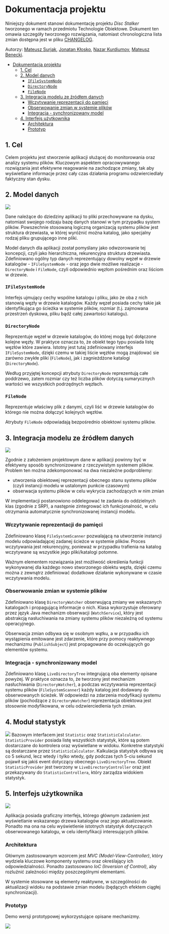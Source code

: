 # Dokumentacja projektu

Niniejszy dokument stanowi dokumentację projektu *Disc Stalker* tworzonego w ramach przedmiotu Technologie Obiektowe.
Dokument ten omawia szczegóły tworzonego rozwiązania, natomiast chronologiczna lista zmian
dostępna jest w pliku [CHANGELOG](../CHANGELOG.md).

Autorzy: [Mateusz Surjak](https://github.com/surjak), [Jonatan Kłosko](https://github.com/jonatanklosko), [Nazar Kurdiumov](https://github.com/nazkord), [Mateusz Benecki](https://github.com/beneckimateusz).

- [Dokumentacja projektu](#dokumentacja-projektu)
  - [1. Cel](#1-cel)
  - [2. Model danych](#2-model-danych)
    - [`IFileSystemNode`](#ifilesystemnode)
    - [`DirectoryNode`](#directorynode)
    - [`FileNode`](#filenode)
  - [3. Integracja modelu ze źródłem danych](#3-integracja-modelu-ze-źródłem-danych)
    - [Wczytywanie reprezentacji do pamięci](#wczytywanie-reprezentacji-do-pamięci)
    - [Obserwowanie zmian w systemie plików](#obserwowanie-zmian-w-systemie-plików)
    - [Integracja - synchronizowany model](#integracja---synchronizowany-model)
  - [4. Interfejs użytkownika](#4-interfejs-użytkownika)
    - [Architektura](#architektura)
    - [Prototyp](#prototyp)

## 1. Cel

Celem projektu jest stworzenie aplikacji służącej do monitorowania oraz analizy systemu plików.
Kluczowym aspektem opracowywanego rozwiązania jest efektywne reagowanie na zachodzące zmiany,
tak aby wyświetlane informacje przez cały czas działania programu odzwierciedlały faktyczny stan dysku.

## 2. Model danych

![](./img/model_uml.png)

Dane należące do dziedziny aplikacji to pliki przechowywane na dysku,
natomiast swojego rodzaju bazę danych stanowi w tym przypadku system plików.
Powszechnie stosowaną logiczną organizacją systemu plików jest struktura drzewiasta,
w której wyróżnić można katalog, jako specjalny rodzaj pliku grupującego inne pliki.

Model danych dla aplikacji został pomyślany jako odwzorowanie tej koncepcji,
czyli jako hierarchiczna, rekurencyjna struktura drzewiasta.
Zdefiniowano ogólny typ danych reprezentujący dowolny węzeł w drzewie katalogów - `IFileSystemNode` -
oraz jego dwie możliwe realizacje - `DirectoryNode` i `FileNode`, czyli odpowiednio
węzłom pośrednim oraz liściom w drzewie.

### `IFileSystemNode`

Interfejs ujmujący cechy wspólne katalogu i pliku, jako że oba z nich stanowią węzły
w drzewie katalogów. Każdy węzeł posiada cechy takie jak identyfikująca go ścieżka w systemie plików,
rozmiar (t.j. zajmowana przestrzeń dyskowa, pliku bądź całej zawartości katalogu).

### `DirectoryNode`

Reprezentuje węzeł w drzewie katalogów, do której mogą być dołączone kolejne węzły.
W praktyce oznacza to, że obiekt tego typu posiada listę węzłów które zawiera.
Istotny jest tutaj zdefiniowany interfejs `IFileSystemNode`, dzięki czemu
w takiej liście węzłów mogą znajdować sie zarówno zwykłe pliki (`FileNode`),
jak i zagnieżdżone katalogi (`DirectoryNode`).

Według przyjętej koncepcji atrybuty `DirectoryNode` reprezentują
całe poddrzewo, zatem rozmiar czy też liczba plików dotyczą sumarycznych
wartości we wszystkich podrzędnych węzłach.

### `FileNode`

Reprezentuje właściwy plik z danymi, czyli liść w drzewie katalogów
do którego nie można dołączyć kolejnych węzłów.

Atrybuty `FileNode` odpowiadają bezpośrednio obiektowi systemu plików.

## 3. Integracja modelu ze źródłem danych

![](./img/fs_uml.png)

Zgodnie z założeniem projektowym dane w aplikacji powinny być w efektywny sposób
synchronizowane z rzeczywistym systemem plików. Problem ten można zdekomponować
na dwa niezależne podproblemy:

* utworzenia obiektowej reprezentacji obecnego stanu systemu plików
  (czyli instancji modelu w ustalonym punkcie czasowym)
* obserwacja systemu plików w celu wykrycia zachodzących w nim zmian

W implementacji postanowiono oddelegować te zadania do oddzielnych klas (zgodnie z SRP),
a następnie zintegrować ich funkcjonalność, w celu otrzymania automatycznie synchronizowanej instancji modelu.

### Wczytywanie reprezentacji do pamięci

Zdefiniowano klasę `FileSystemScanner` pozwalającą na utworzenie instancji modelu
odpowiadającej zadanej ścieżce w systemie plików. Proces wczytywania jest rekurencyjny,
ponieważ w przypadku trafienia na katalog wczytywane są wszystkie jego pliki/katalogi potomne.

Ważnym elementem rozwiązania jest możliwość określenia funkcji wykonywanej
dla każdego nowo stworzonego obiektu węzła, dzięki czemu można z zewnątrz
zdefiniować dodatkowe działanie wykonywane w czasie wczytywania modelu.

### Obserwowanie zmian w systemie plików

Zdefiniowano klasę `DirectoryWatcher` obserwującą zmiany we wskazanych katalogach i propagującą informacje o nich.
Klasa wykorzystuje oferowany przez język Java mechanizm obserwacji (`WatchService`), który jest abstrakcją nasłuchiwania
na zmiany systemu plików niezależną od systemu operacyjnego.

Obserwacja zmian odbywa się w osobnym wątku, a w przypadku ich wystąpienia emitowane jest
zdarzenie, które przy pomocy reaktywnego mechanizmu (`PublishSubject`) jest propagowane
do oczekujących go elementów systemu.

### Integracja - synchronizowany model

Zdefiniowano klasę `LiveDirectoryTree` integrującą oba elementy opisane powyżej.
W praktyce oznacza to, że tworzony jest mechanizm nasłuchiwania (`DirectoryWatcher`),
a podczas wczytywania reprezentacji systemu plików (`FileSystemScanner`)
każdy katalog jest dodawany do obserwowanych ścieżek.
W odpowiedzi na zdarzenia modyfikacji systemu plików (pochodzące z `DirectoryWatcher`)
reprezentacja obiektowa jest stosownie modyfikowana, w celu odzwierciedlenia tych zmian.
## 4. Moduł statystyk
![](./img/stat_uml.png)
Bazowym interfacem jest `Statistic` oraz `StatisticCalculator`.
`StatisticProvider` posiada listę wszystkich statystyk,
które są potem dostarczane do kontrolera oraz wyświetlane w widoku.
Konkretne statystyki są dostarczane przez `StatisticCalculator`.
Kalkulacja statystyk odbywa się co 5 sekund, lecz wtedy i tylko wtedy,
gdy podczas tych 5-ciu sekund pojawił się jakiś event dotyczący obecnego `LiveDirectoryTree`.
Obiekt `StatisticProvider` jest tworzony w `LiveDirectoryController` oraz
jest przekazywany do `StatisticControllera`, który zarządza widokiem statystyk.
## 5. Interfejs użytkownika

![](./img/mvc.png)

Aplikacja posiada graficzny interfejs, którego głównym zadaniem jest wyświetlanie
wskazanego drzewa katalogów oraz jego aktualizowanie.
Ponadto ma ona na celu wyświetlenie istotnych statystyk dotyczących obserwowanego katalogu,
w celu identyfikacji interesujących plików.

### Architektura

Głównym zastosowanym wzorcem jest *MVC (Model-View-Controller)*, który wydziela kluczowe komponenty systemu
oraz określający ich odpowiedzialności. Ponadto zastosowano *IoC (Inversion of Control)*,
aby rozluźnić zależności między poszczególnymi elementami.

W systemie stosowane są elementy reaktywne, w szczególności do aktualizacji widoku
na podstawie zmian modelu (będących efektem ciągłej synchronizacji).

### Prototyp

Demo wersji prototypowej wykorzystujące opisane mechanizmy.

![](./img/disc-stalker-first-demo.gif)
